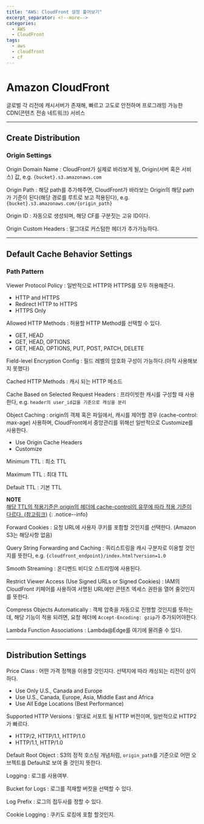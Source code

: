 ```yaml
---
title: "AWS: CloudFront 설정 훑어보기"
excerpt_separator: <!--more-->
categories:
  - AWS
  - CloudFront
tags: 
  - aws
  - cloudfront
  - cf
---
```


# Amazon CloudFront
글로벌 각 리전에 캐시서버가 존재해, 빠르고 고도로 안전하며 프로그래밍 가능한 CDN(콘텐츠 전송 네트워크) 서비스

---

## Create Distribution
### Origin Settings
Origin Domain Name
: CloudFront가 실제로 바라보게 될, Origin(서버 혹은 서비스) 값, e.g. `{bucket}.s3.amazonaws.com`

Origin Path
: 해당 path를 추가해주면, CloudFront가 바라보는 Origin의 해당 path가 기준이 된다(해당 경로를 루트로 보고 적용된다), e.g. `{bucket}.s3.amazonaws.com/{origin_path}`

Origin ID
: 자동으로 생성되며, 해당 CF를 구분짓는 고유 ID이다.

Origin Custom Headers
: 말그대로 커스텀한 헤더가 추가가능하다.
<!--more-->

---
## Default Cache Behavior Settings
### Path Pattern
Viewer Protocol Policy
: 일반적으로 HTTP와 HTTPS를 모두 허용해준다.
- HTTP and HTTPS
- Redirect HTTP to HTTPS
- HTTPS Only

Allowed HTTP Methods
: 허용할 HTTP Method를 선택할 수 있다.
- GET, HEAD
- GET, HEAD, OPTIONS
- GET, HEAD, OPTIONS, PUT, POST, PATCH, DELETE

Field-level Encryption Config
: 필드 레벨의 암호화 구성이 가능하다.(아직 사용해보지 못했다)

Cached HTTP Methods
: 캐시 되는 HTTP 메소드

Cache Based on Selected Request Headers
: 프라이빗한 캐시를 구성할 때 사용한다, e.g. `header의 user_id값을 기준으로 캐싱을 분리`

Object Caching
: origin의 객체 혹은 파일에서, 캐시를 제어할 경우 (cache-control: max-age) 사용하며, CloudFront에서 중앙관리를 위해선 일반적으로 Customize를 사용한다.
- Use Origin Cache Headers
- Customize

Minimum TTL
: 최소 TTL

Maximum TTL
: 최대 TTL

Default TTL
: 기본 TTL

**NOTE** <br/> [해당 TTL의 적용기준은 origin의 헤더에 cache-control의 유무에 따라 적용 기준이 다르다. (참고링크)](https://docs.aws.amazon.com/ko_kr/AmazonCloudFront/latest/DeveloperGuide/Expiration.html)
{: .notice--info}

Forward Cookies
: 요청 URL에 사용자 쿠키를 포함할 것인지를 선택한다. (Amazon S3는 해당사항 없음)

Query String Forwarding and Caching
: 쿼리스트링을 캐시 구분자로 이용할 것인지를 뜻한다, e.g. `{cloudfront_endpoint}/index.html?version=1.0`

Smooth Streaming
: 온디멘드 비디오 스트리밍에 사용된다.

Restrict Viewer Access (Use Signed URLs or Signed Cookies)
: IAM의 CloudFront 키페어를 사용하여 서명된 URL에만 콘텐츠 엑세스 권한을 열어 줄것인지를 뜻한다.

Compress Objects Automatically
: 객체 압축을 자동으로 진행할 것인지를 뜻하는데, 해당 기능이 적용 되려면, 요청 헤더에 `Accept-Encoding: gzip`가 추가되어야한다.

Lambda Function Associations
: Lambda@Edge를 여기에 물려줄 수 있다.

---

## Distribution Settings
Price Class
: 어떤 가격 정책을 이용할 것인지다. 선택지에 따라 캐싱되는 리전이 상이하다.
- Use Only U.S., Canada and Europe
- Use U.S., Canada, Europe, Asia, Middle East and Africa
- Use All Edge Locations (Best Performance)

Supported HTTP Versions
: 말대로 서포트 될 HTTP 버전이며, 일반적으로 HTTP2가 빠르다.
- HTTP/2, HTTP/1.1, HTTP/1.0
- HTTP/1.1, HTTP/1.0

Default Root Object
: S3의 정적 호스팅 개념처럼, `origin_path`를 기준으로 어떤 오브젝트를 Default로 보여 줄 것인지 뜻한다.

Logging
: 로그를 사용여부.

Bucket for Logs
: 로그를 적재할 버킷을 선택할 수 있다.

Log Prefix
: 로그의 접두사를 정할 수 있다.

Cookie Logging
: 쿠키도 로킹에 포함 할것인지.
